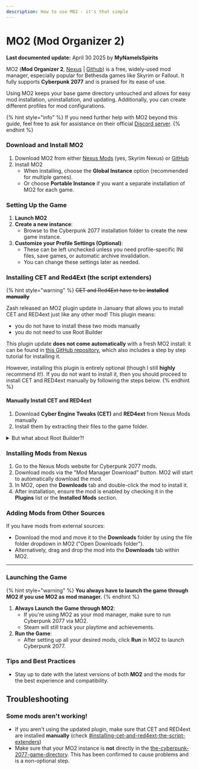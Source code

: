 ```yaml
---
description: How to use MO2 - it's that simple
---
```


# MO2 (Mod Organizer 2)

**Last documented update:** April 30 2025 by **MyNameIsSpirits**

MO2 (**Mod Organizer 2**, [Nexus](https://www.nexusmods.com/skyrimspecialedition/mods/6194?tab=files) | [Github](https://github.com/ModOrganizer2/modorganizer/releases)) is a free, widely-used mod manager, especially popular for Bethesda games like Skyrim or Fallout. It fully supports **Cyberpunk 2077** and is praised for its ease of use.

Using MO2 keeps your base game directory untouched and allows for easy mod installation, uninstallation, and updating. Additionally, you can create different profiles for mod configurations.

{% hint style="info" %}
If you need further help with MO2 beyond this guide, feel free to ask for assistance on their official [Discord server](https://discord.com/invite/ewUVAqyrQX).
{% endhint %}

### **Download and Install MO2**

1. Download MO2 from either [Nexus Mods](https://www.nexusmods.com/skyrimspecialedition/mods/6194) (yes, Skyrim Nexus) or [GitHub](https://github.com/Modorganizer2/modorganizer/releases)
2. Install MO2
   * When installing, choose the **Global Instance** option (recommended for multiple games).
   * Or choose **Portable Instance** if you want a separate installation of MO2 for each game.

### **Setting Up the Game**

1. **Launch MO2**
2. **Create a new instance**:
   * Browse to the Cyberpunk 2077 installation folder to create the new game instance.
3. **Customize your Profile Settings (Optional)**:
   * These can be left unchecked unless you need profile-specific INI files, save games, or automatic archive invalidation.
   * You can change these settings later as needed.

### Installing CET and Red4Ext (the script extenders)

{% hint style="warning" %}
~~CET and Red4Ext have to be **installed manually**~~

Zash released an MO2 plugin update in January that allows you to install CET and RED4ext just like any other mod! This plugin means:

* you do not have to install these two mods manually
* you do not need to use Root Builder

This plugin update **does not come automatically** with a fresh MO2 install: it can be found in [this GitHub repository](https://github.com/ZashIn/modorganizer-basic_games/releases/tag/cyberpunk-v3.0), which also includes a step by step tutorial for installing it.

However, installing this plugin is entirely optional (though I still **highly** recommend it!). If you do not want to install it, then you should proceed to install CET and RED4ext manually by following the steps below.
{% endhint %}

#### Manually Install CET and RED4ext

1. Download **Cyber Engine Tweaks (CET)** and **RED4ext** from Nexus Mods manually
2. Install them by extracting their files to the game folder.

<details>

<summary>But what about Root Builder?!</summary>

Both the developer of MO2 and the guy who wrote the Cyberpunk plugin do [not recommend](https://discord.com/channels/717692382849663036/788213273530335233/1300415018864742461) Root Builder. If it's working for you, feel free to keep using it, but this is **not** the advised option for new users.

If you have chosen to install the plugin update mentioned above, then Root Builder is not at all necessary. It can (and should) be disabled via **Settings > Plugins.**

</details>

### **Installing Mods from Nexus** <a href="#installing-mods-from-nexus" id="installing-mods-from-nexus"></a>

1. Go to the Nexus Mods website for Cyberpunk 2077 mods.
2. Download mods via the "Mod Manager Download" button. MO2 will start to automatically download the mod.
3. In MO2, open the **Downloads** tab and double-click the mod to install it.
4. After installation, ensure the mod is enabled by checking it in the **Plugins** list or the **Installed Mods** section.

### **Adding Mods from Other Sources**

If you have mods from external sources:

* Download the mod and move it to the **Downloads** folder by using the file folder dropdown in MO2 ("Open Downloads folder").
* Alternatively, drag and drop the mod into the **Downloads** tab within MO2.

***

### Launching the Game

{% hint style="warning" %}
**You always have to launch the game through MO2 if you use MO2 as mod manager.**
{% endhint %}

1. **Always Launch the Game through MO2**:
   * If you're using MO2 as your mod manager, make sure to run Cyberpunk 2077 via MO2.
   * Steam will still track your playtime and achievements.
2. **Run the Game**:
   * After setting up all your desired mods, click **Run** in MO2 to launch Cyberpunk 2077.

### Tips and Best Practices

* Stay up to date with the latest versions of both **MO2** and the mods for the best experience and compatibility.

## Troubleshooting

### Some mods aren't working!

* If you aren't using the updated plugin, make sure that CET and RED4ext are installed **manually** (check [#installing-cet-and-red4ext-the-script-extenders](mo2-mod-organizer-2.md#installing-cet-and-red4ext-the-script-extenders "mention"))
* Make sure that your MO2 instance is **not** directly in the [the-cyberpunk-2077-game-directory](../the-cyberpunk-2077-game-directory/ "mention"). This has been confirmed to cause problems and is a non-optional step.
